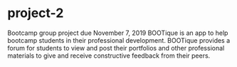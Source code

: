 # project-2
Bootcamp group project due November 7, 2019
BOOTique is an app to help bootcamp students in their professional development.  BOOTique provides a forum for students to view and post their portfolios and other professional materials to give and receive constructive feedback from their peers.
